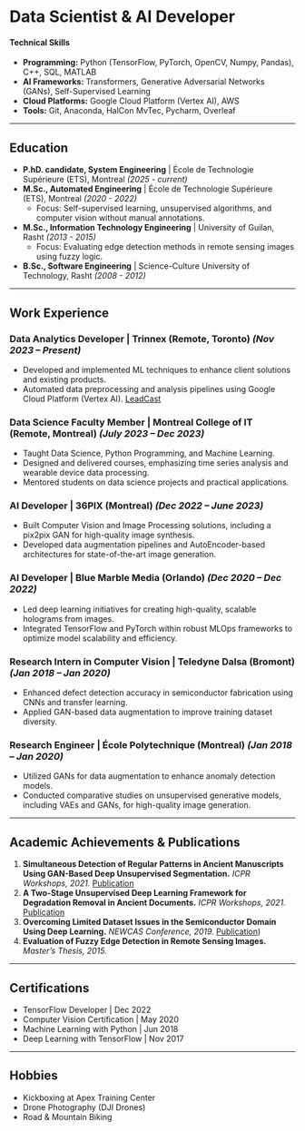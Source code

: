 # Data Scientist & AI Developer

#### Technical Skills
- **Programming:** Python (TensorFlow, PyTorch, OpenCV, Numpy, Pandas), C++, SQL, MATLAB
- **AI Frameworks:** Transformers, Generative Adversarial Networks (GANs), Self-Supervised Learning
- **Cloud Platforms:** Google Cloud Platform (Vertex AI), AWS
- **Tools:** Git, Anaconda, HalCon MvTec, Pycharm, Overleaf

---

## Education
- **P.hD. candidate, System Engineering** | École de Technologie Supérieure (ETS), Montreal _(2025 - current)_
- **M.Sc., Automated Engineering** | École de Technologie Supérieure (ETS), Montreal _(2020 - 2022)_
  - Focus: Self-supervised learning, unsupervised algorithms, and computer vision without manual annotations.
- **M.Sc., Information Technology Engineering** | University of Guilan, Rasht _(2013 - 2015)_
  - Focus: Evaluating edge detection methods in remote sensing images using fuzzy logic.
- **B.Sc., Software Engineering** | Science-Culture University of Technology, Rasht _(2008 - 2012)_

---

## Work Experience

### **Data Analytics Developer** | Trinnex (Remote, Toronto) _(Nov 2023 – Present)_
- Developed and implemented ML techniques to enhance client solutions and existing products.
- Automated data preprocessing and analysis pipelines using Google Cloud Platform (Vertex AI).
  [LeadCast](https://www.trinnex.io/products/leadcast/leadcast-predict)

### **Data Science Faculty Member** | Montreal College of IT (Remote, Montreal) _(July 2023 – Dec 2023)_
- Taught Data Science, Python Programming, and Machine Learning.
- Designed and delivered courses, emphasizing time series analysis and wearable device data processing.
- Mentored students on data science projects and practical applications.

### **AI Developer** | 36PIX (Montreal) _(Dec 2022 – June 2023)_
- Built Computer Vision and Image Processing solutions, including a pix2pix GAN for high-quality image synthesis.
- Developed data augmentation pipelines and AutoEncoder-based architectures for state-of-the-art image generation.

### **AI Developer** | Blue Marble Media (Orlando) _(Dec 2020 – Dec 2022)_
- Led deep learning initiatives for creating high-quality, scalable holograms from images.
- Integrated TensorFlow and PyTorch within robust MLOps frameworks to optimize model scalability and efficiency.

### **Research Intern in Computer Vision** | Teledyne Dalsa (Bromont) _(Jan 2018 – Jan 2020)_
- Enhanced defect detection accuracy in semiconductor fabrication using CNNs and transfer learning.
- Applied GAN-based data augmentation to improve training dataset diversity.

### **Research Engineer** | École Polytechnique (Montreal) _(Jan 2018 – Jan 2020)_
- Utilized GANs for data augmentation to enhance anomaly detection models.
- Conducted comparative studies on unsupervised generative models, including VAEs and GANs, for high-quality image generation.

---

## Academic Achievements & Publications
1. **Simultaneous Detection of Regular Patterns in Ancient Manuscripts Using GAN-Based Deep Unsupervised Segmentation.** _ICPR Workshops, 2021._
   [Publication](https://link.springer.com/chapter/10.1007/978-3-030-68787-8_20)
3. **A Two-Stage Unsupervised Deep Learning Framework for Degradation Removal in Ancient Documents.** _ICPR Workshops, 2021._
   [Publication](https://link.springer.com/chapter/10.1007/978-3-030-68787-8_21)
5. **Overcoming Limited Dataset Issues in the Semiconductor Domain Using Deep Learning.** _NEWCAS Conference, 2019._
   [Publication](https://ieeexplore.ieee.org/abstract/document/8961246))
7. **Evaluation of Fuzzy Edge Detection in Remote Sensing Images.** _Master’s Thesis, 2015._

---

## Certifications
- TensorFlow Developer | Dec 2022
- Computer Vision Certification | May 2020
- Machine Learning with Python | Jun 2018
- Deep Learning with TensorFlow | Nov 2017

---

## Hobbies
- Kickboxing at Apex Training Center
- Drone Photography (DJI Drones)
- Road & Mountain Biking


